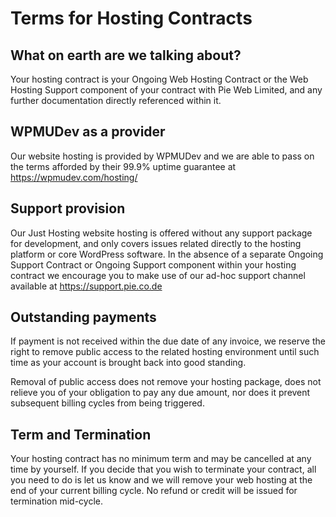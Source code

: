 # Terms for Hosting Contracts

## What on earth are we talking about?
Your hosting contract is your Ongoing Web Hosting Contract or the Web Hosting Support component of your contract with Pie Web Limited, and any further documentation directly referenced within it.

## WPMUDev as a provider
Our website hosting is provided by WPMUDev and we are able to pass on the terms afforded by their 99.9% uptime guarantee at https://wpmudev.com/hosting/

## Support provision
Our Just Hosting website hosting is offered without any support package for development, and only covers issues related directly to the hosting platform or core WordPress software. In the absence of a separate Ongoing Support Contract or Ongoing Support component within your hosting contract we encourage you to make use of our ad-hoc support channel available at https://support.pie.co.de

## Outstanding payments
If payment is not received within the due date of any invoice, we reserve the right to remove public access to the related hosting environment until such time as your account is brought back into good standing.

Removal of public access does not remove your hosting package, does not relieve you of your obligation to pay any due amount, nor does it prevent subsequent billing cycles from being triggered.

## Term and Termination
Your hosting contract has no minimum term and may be cancelled at any time by yourself. If you decide that you wish to terminate your contract, all you need to do is let us know and we will remove your web hosting at the end of your current billing cycle. No refund or credit will be issued for termination mid-cycle.
